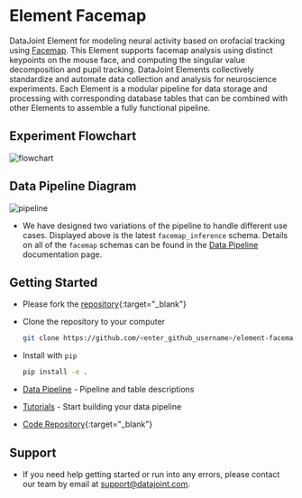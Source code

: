 # Element Facemap

DataJoint Element for modeling neural activity based on orofacial tracking using [Facemap](https://github.com/MouseLand/facemap). This Element supports facemap analysis using distinct keypoints on the mouse face, and computing the singular value decomposition and pupil tracking. DataJoint Elements collectively standardize and automate data collection and analysis for neuroscience experiments. Each Element is a modular pipeline for data storage and processing with corresponding database tables that can be combined with other Elements to assemble a fully functional pipeline.

## Experiment Flowchart

![flowchart](https://raw.githubusercontent.com/datajoint/element-facemap/main/images/flowchart.svg)

## Data Pipeline Diagram

![pipeline](https://raw.githubusercontent.com/datajoint/element-facemap/main/images/pipeline_facemap_inference.svg)

+ We have designed two variations of the pipeline to handle different use cases. Displayed above is the latest `facemap_inference` schema. Details on all of the `facemap` schemas can be found in the [Data Pipeline](./pipeline.md) documentation page.

## Getting Started

+ Please fork the [repository](https://github.com/datajoint/element-facemap){:target="_blank"}

+ Clone the repository to your computer

    ```bash
    git clone https://github.com/<enter_github_username>/element-facemap.git
    ```

+ Install with `pip`
    
    ```bash
    pip install -e .
    ```

+ [Data Pipeline](./pipeline.md) - Pipeline and table descriptions

+ [Tutorials](./tutorials/index.md) - Start building your data pipeline

+ [Code Repository](https://github.com/datajoint/element-facemap/){:target="_blank"}

## Support

+ If you need help getting started or run into any errors, please contact our team by email at support@datajoint.com.
